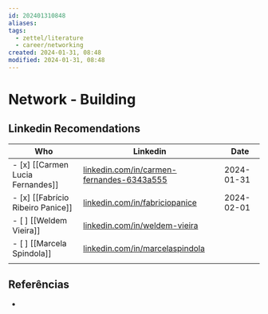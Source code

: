 ```yaml
---
id: 202401310848
aliases: 
tags:
  - zettel/literature
  - career/networking
created: 2024-01-31, 08:48
modified: 2024-01-31, 08:48
---
```

# Network - Building
<!-- Atomic note -->

## Linkedin Recomendations

| Who | Linkedin | Date |
| ---- | ---- | ---- |
| - [x] [[Carmen Lucia Fernandes]] | [linkedin.com/in/carmen-fernandes-6343a555](https://www.linkedin.com/in/carmen-fernandes-6343a555) | 2024-01-31 |
| - [x] [[Fabrício Ribeiro Panice]] | [linkedin.com/in/fabriciopanice](https://www.linkedin.com/in/fabriciopanice?lipi=urn%3Ali%3Apage%3Ad_flagship3_profile_view_base_contact_details%3Bj87bBnhXRU2S5ZAWBalmKQ%3D%3D) | 2024-02-01 |
| - [ ] [[Weldem Vieira]] | [linkedin.com/in/weldem-vieira](https://www.linkedin.com/in/weldem-vieira) |  |
| - [ ] [[Marcela Spindola]] | [linkedin.com/in/marcelaspindola](https://www.linkedin.com/in/marcelaspindola) |  |
|  |  |  |

## Referências
<!-- Links to pages not referenced in the content -->

- 
